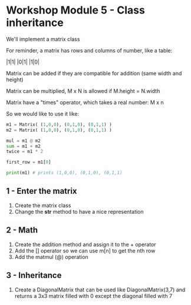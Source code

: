 # Workshop Module 5 - Class inheritance

We'll implement a matrix class

For reminder, a matrix has rows and columns of number, like a table:

|1|1|
|0|1|
|1|0|

Matrix can be added if they are compatible for addition (same width and height)

Matrix can be multiplied, M x N is allowed if M.height = N.width

Matrix have a "times" operator, which takes a real number: M x n


So we would like to use it like:

```python
m1 = Matrix( (1,0,0), (0,1,0), (0,1,1) )
m2 = Matrix( (1,0,0), (0,1,0), (0,1,1) )

mul = m1 @ m2
sum = m1 + m2
twice = m1 * 2

first_row = m1[0]

print(m1) # prints (1,0,0), (0,1,0), (0,1,1)
```


## 1 - Enter the matrix

1. Create the matrix class
2. Change the __str__ method to have a nice representation

## 2 - Math

1. Create the addition method and assign it to the + operator
2. Add the [] operator so we can use m[n] to get the nth row
3. Add the matmul (@) operation

## 3 - Inheritance

1. Create a DiagonalMatrix that can be used like DiagonalMatrix(3,7) and returns a 3x3 matrix filled with 0 except the diagonal filled with 7

